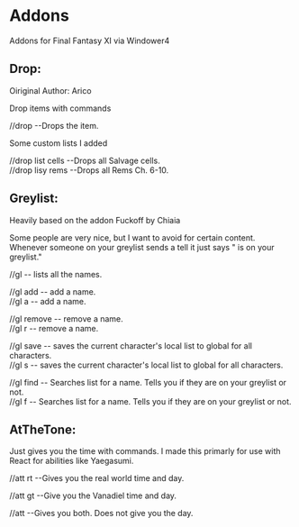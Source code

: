 # Addons
Addons for Final Fantasy XI via Windower4

## Drop:

Oiriginal Author: Arico

Drop items with commands

//drop <item>     --Drops the item.

Some custom lists I added

//drop list cells     --Drops all Salvage cells.  
//drop lisy rems      --Drops all Rems Ch. 6-10.



## Greylist:

Heavily based on the addon Fuckoff by Chiaia

Some people are very nice, but I want to avoid for certain content.
Whenever someone on your greylist sends a tell it just says "<name> is on your greylist."

//gl      -- lists all the names.

//gl add <name>     -- add a name.  
//gl a <name>     -- add a name.

//gl remove <name>      -- remove a name.  
//gl r <name>     -- remove a name.

//gl save     -- saves the current character's local list to global for all characters.  
//gl s      -- saves the current character's local list to global for all characters.

//gl find <name>      -- Searches list for a name. Tells you if they are on your greylist or not.  
//gl f <name>     -- Searches list for a name. Tells you if they are on your greylist or not.



## AtTheTone:

Just gives you the time with commands.
I made this primarly for use with React for abilities like Yaegasumi.

//att rt    --Gives you the real world time and day.

//att gt    --Give you the Vanadiel time and day.

//att     --Gives you both. Does not give you the day.
